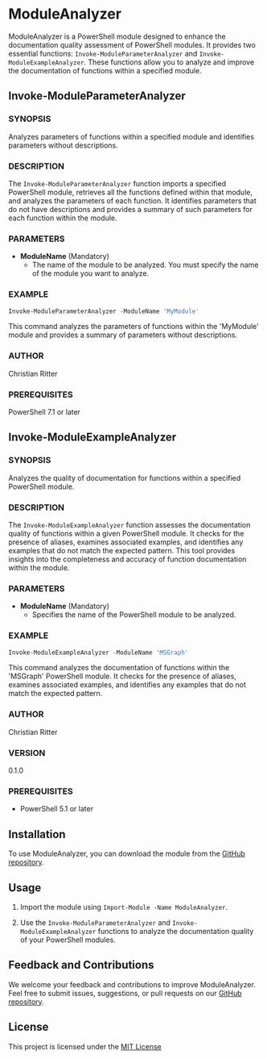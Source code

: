 # ModuleAnalyzer

ModuleAnalyzer is a PowerShell module designed to enhance the documentation quality assessment of PowerShell modules. It provides two essential functions: `Invoke-ModuleParameterAnalyzer` and `Invoke-ModuleExampleAnalyzer`. These functions allow you to analyze and improve the documentation of functions within a specified module.

## Invoke-ModuleParameterAnalyzer

### SYNOPSIS

Analyzes parameters of functions within a specified module and identifies parameters without descriptions.

### DESCRIPTION

The `Invoke-ModuleParameterAnalyzer` function imports a specified PowerShell module, retrieves all the functions defined within that module, and analyzes the parameters of each function. It identifies parameters that do not have descriptions and provides a summary of such parameters for each function within the module.

### PARAMETERS

- **ModuleName** (Mandatory)
  - The name of the module to be analyzed. You must specify the name of the module you want to analyze.

### EXAMPLE

```powershell
Invoke-ModuleParameterAnalyzer -ModuleName 'MyModule'
```

This command analyzes the parameters of functions within the 'MyModule' module and provides a summary of parameters without descriptions.

### AUTHOR

Christian Ritter

### PREREQUISITES

PowerShell 7.1 or later

## Invoke-ModuleExampleAnalyzer

### SYNOPSIS

Analyzes the quality of documentation for functions within a specified PowerShell module.

### DESCRIPTION

The `Invoke-ModuleExampleAnalyzer` function assesses the documentation quality of functions within a given PowerShell module. It checks for the presence of aliases, examines associated examples, and identifies any examples that do not match the expected pattern. This tool provides insights into the completeness and accuracy of function documentation within the module.

### PARAMETERS

- **ModuleName** (Mandatory)
  - Specifies the name of the PowerShell module to be analyzed.

### EXAMPLE

```powershell
Invoke-ModuleExampleAnalyzer -ModuleName 'MSGraph'
```

This command analyzes the documentation of functions within the 'MSGraph' PowerShell module. It checks for the presence of aliases, examines associated examples, and identifies any examples that do not match the expected pattern.

### AUTHOR

Christian Ritter

### VERSION

0.1.0

### PREREQUISITES

- PowerShell 5.1 or later

## Installation

To use ModuleAnalyzer, you can download the module from the [GitHub repository](https://github.com/HCRitter/PSModuleAnalyzer).

## Usage

1. Import the module using `Import-Module -Name ModuleAnalyzer`.

2. Use the `Invoke-ModuleParameterAnalyzer` and `Invoke-ModuleExampleAnalyzer` functions to analyze the documentation quality of your PowerShell modules.

## Feedback and Contributions

We welcome your feedback and contributions to improve ModuleAnalyzer. Feel free to submit issues, suggestions, or pull requests on our [GitHub repository](https://github.com/HCRitter/PSModuleAnalyzer).

## License

This project is licensed under the [MIT License](LICENSE)
